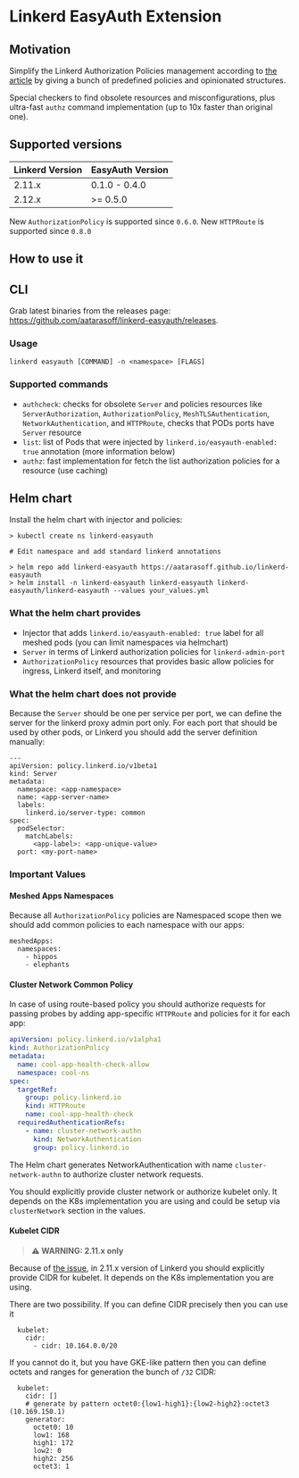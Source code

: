 # Linkerd EasyAuth Extension

## Motivation
Simplify the Linkerd Authorization Policies management according to [the article](https://itnext.io/a-practical-guide-for-linkerd-authorization-policies-6cfdb50392e9) by giving a bunch of predefined policies and opinionated structures.

Special checkers to find obsolete resources and misconfigurations, plus ultra-fast `authz` command implementation (up to 10x faster than original one).

## Supported versions
| Linkerd Version | EasyAuth Version |
|-----------------|------------------|
| 2.11.x          | 0.1.0 - 0.4.0    |
| 2.12.x          | \>= 0.5.0        |

New `AuthorizationPolicy` is supported since `0.6.0`.  New `HTTPRoute` is supported since `0.8.0`

## How to use it

## CLI
Grab latest binaries from the releases page: https://github.com/aatarasoff/linkerd-easyauth/releases.

### Usage
```
linkerd easyauth [COMMAND] -n <namespace> [FLAGS]
```

### Supported commands
- `authcheck`: checks for obsolete `Server` and policies resources like `ServerAuthorization`, `AuthorizationPolicy`, `MeshTLSAuthentication`, `NetworkAuthentication`, and `HTTPRoute`, checks that PODs ports have `Server` resource
- `list`: list of Pods that were injected by `linkerd.io/easyauth-enabled: true` annotation (more information below)
- `authz`: fast implementation for fetch the list authorization policies for a resource (use caching)

## Helm chart
Install the helm chart with injector and policies:
```
> kubectl create ns linkerd-easyauth

# Edit namespace and add standard linkerd annotations

> helm repo add linkerd-easyauth https://aatarasoff.github.io/linkerd-easyauth
> helm install -n linkerd-easyauth linkerd-easyauth linkerd-easyauth/linkerd-easyauth --values your_values.yml
```

### What the helm chart provides
- Injector that adds `linkerd.io/easyauth-enabled: true` label for all meshed pods (you can limit namespaces via helmchart)
- `Server` in terms of Linkerd authorization policies for `linkerd-admin-port`
- `AuthorizationPolicy` resources that provides basic allow policies for ingress, Linkerd itself, and monitoring

### What the helm chart does not provide
Because the `Server` should be one per service per port, we can define the server for the linkerd proxy admin port only.
For each port that should be used by other pods, or Linkerd you should add the server definition manually:
```
---
apiVersion: policy.linkerd.io/v1beta1
kind: Server
metadata:
  namespace: <app-namespace>
  name: <app-server-name>
  labels:
    linkerd.io/server-type: common
spec:
  podSelector:
    matchLabels:
      <app-label>: <app-unique-value>
  port: <my-port-name>
``` 

### Important Values
#### Meshed Apps Namespaces
Because all `AuthorizationPolicy` policies are Namespaced scope then we should add common policies to each namespace with our apps:
```
meshedApps:
  namespaces:
    - hippos
    - elephants
```

#### Cluster Network Common Policy
In case of using route-based policy you should authorize requests for passing probes by adding app-specific `HTTPRoute` and policies for it for each app:
```yaml
apiVersion: policy.linkerd.io/v1alpha1
kind: AuthorizationPolicy
metadata:
  name: cool-app-health-check-allow
  namespace: cool-ns
spec:
  targetRef:
    group: policy.linkerd.io
    kind: HTTPRoute
    name: cool-app-health-check
  requiredAuthenticationRefs:
    - name: cluster-network-authn
      kind: NetworkAuthentication
      group: policy.linkerd.io
```

The Helm chart generates NetworkAuthentication with name `cluster-network-authn` to authorize cluster network requests.

You should explicitly provide cluster network or authorize kubelet only. It depends on the K8s implementation you are using and could be setup via `clusterNetwork` section in the values.

#### Kubelet CIDR
> **⚠ WARNING: 2.11.x only**  

Because of [the issue](https://github.com/linkerd/linkerd2/issues/7050), in 2.11.x version of Linkerd you should explicitly provide CIDR for kubelet.
It depends on the K8s implementation you are using.

There are two possibility. If you can define CIDR precisely then you can use it
```
  kubelet:
    cidr:
      - cidr: 10.164.0.0/20
```

If you cannot do it, but you have GKE-like pattern then you can define octets and ranges for generation the bunch of `/32` CIDR:
```
  kubelet:
    cidr: []
    # generate by pattern octet0:{low1-high1}:{low2-high2}:octet3 (10.169.150.1)
    generator:
      octet0: 10
      low1: 168
      high1: 172
      low2: 0
      high2: 256
      octet3: 1
```
